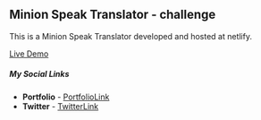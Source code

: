 ## Minion Speak Translator - challenge

This is a Minion Speak Translator developed and hosted at netlify.

[Live Demo](https://js-miniontalk.netlify.app/)


##### **My Social Links**

- **Portfolio**  - [PortfolioLink](https://sabiya-portfolio.netlify.app/)
- **Twitter** - [TwitterLink](https://twitter.com/nerd_fswd)
